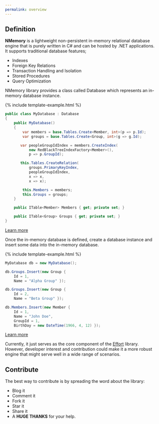 ```yaml
---
permalink: overview
---
```


## Definition

**NMemory** is a lightweight non-persistent in-memory relational database engine that is purely written in C# and can be hosted by .NET applications. It supports traditional database features; 

 - Indexes
 - Foreign Key Relations
 - Transaction Handling and Isolation
 - Stored Procedures
 - Query Optimization

NMemory library provides a class called Database which represents an in-memory database instance.

{% include template-example.html %} 
```csharp
public class MyDatabase : Database
{
    public MyDatabase()
    {
        var members = base.Tables.Create<Member, int>(p => p.Id);
        var groups = base.Tables.Create<Group, int>(g => g.Id);

       var peopleGroupIdIndex = members.CreateIndex(
           new RedBlackTreeIndexFactory<Member>(), 
           p => p.GroupId);

       this.Tables.CreateRelation(
           groups.PrimaryKeyIndex, 
           peopleGroupIdIndex, 
           x => x, 
           x => x);

        this.Members = members;
        this.Groups = groups;
    }

    public ITable<Member> Members { get; private set; }

    public ITable<Group> Groups { get; private set; }
}
```

[Learn more](/create-database)

Once the in-memory database is defined, create a database instance and insert some data into the in-memory database.

{% include template-example.html %} 
```csharp
MyDatabase db = new MyDatabase();

db.Groups.Insert(new Group { 
    Id = 1, 
    Name = "Alpha Group" });

db.Groups.Insert(new Group { 
    Id = 2, 
    Name = "Beta Group" });

db.Members.Insert(new Member { 
    Id = 1, 
    Name = "John Doe", 
    GroupId = 1, 
    BirthDay = new DateTime(1966, 4, 12) });

```

[Learn more](/create-table)

Currently, it just serves as the core component of the [Effort](http://entityframework-effort.net/) library. However, developer interest and contribution could make it a more robust engine that might serve well in a wide range of scenarios.

## Contribute

The best way to contribute is by spreading the word about the library:

 - Blog it
 - Comment it
 - Fork it
 - Star it
 - Share it
 - A **HUGE THANKS** for your help.


